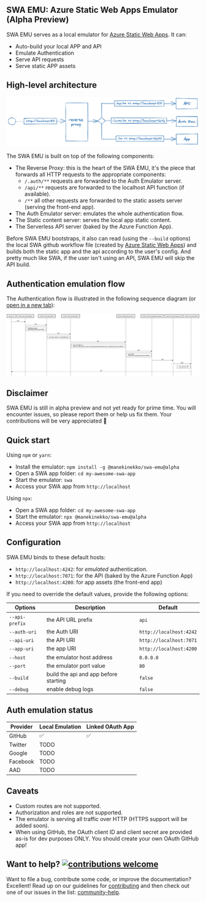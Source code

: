 ## SWA EMU: Azure Static Web Apps Emulator (Alpha Preview)

SWA EMU serves as a local emulator for [Azure Static Web Apps](https://bit.ly/2ZNcakP). It can:

- Auto-build your local APP and API
- Emulate Authentication
- Serve API requests
- Serve static APP assets

## High-level architecture

![swa emulator architecture](./docs/swa-emu-architecture.png)

The SWA EMU is built on top of the following components:

- The Reverse Proxy: this is the heart of the SWA EMU, it's the piece that forwards all HTTP requests to the appropriate components:
  - `/.auth/**` requests are forwarded to the Auth Emulator server.
  - `/api/**` requests are forwarded to the localhost API function (if available).
  - `/**` all other requests are forwarded to the static assets server (serving the front-end app).
- The Auth Emulator server: emulates the whole authentication flow.
- The Static content server: serves the local app static content.
- The Serverless API server (baked by the Azure Function App).

Before SWA EMU bootstraps, it also can read (using the `--build` options) the local SWA github workflow file (created by [Azure Static Web Apps](https://bit.ly/2ZNcakP)) and builds both the static app and the api according to the user's config. And pretty much like SWA, if the user isn't using an API, SWA EMU will skip the API build.

## Authentication emulation flow

The Authentication flow is illustrated in the following sequence diagram (or [open in a new tab](https://bit.ly/swa-auth-flow)):

![SWA Auth flow diagram](docs/swa-auth-flow.png)

## Disclaimer

SWA EMU is still in alpha preview and not yet ready for prime time. You will encounter issues, so please report them or help us fix them. Your contributions will be very appreciated 🙏

## Quick start

Using `npm` or `yarn`:

- Install the emulator: `npm install -g @manekinekko/swa-emu@alpha`
- Open a SWA app folder: `cd my-awesome-swa-app`
- Start the emulator: `swa`
- Access your SWA app from `http://localhost`

Using `npx`:

- Open a SWA app folder: `cd my-awesome-swa-app`
- Start the emulator: `npx @manekinekko/swa-emu@alpha`
- Access your SWA app from `http://localhost`

## Configuration

SWA EMU binds to these default hosts:

- `http://localhost:4242`: for _emulated_ authentication.
- `http://localhost:7071`: for the API (baked by the Azure Function App)
- `http://localhost:4200`: for app assets (the front-end app)

If you need to override the default values, provide the following options:

| Options        | Description                           | Default                 |
| -------------- | ------------------------------------- | ----------------------- |
| `--api-prefix` | the API URL prefix                    | `api`                   |
| `--auth-uri`   | the Auth URI                          | `http://localhost:4242` |
| `--api-uri`    | the API URI                           | `http://localhost:7071` |
| `--app-uri`    | the app URI                           | `http://localhost:4200` |
| `--host`       | the emulator host address             | `0.0.0.0`               |
| `--port`       | the emulator port value               | `80`                    |
| `--build`      | build the api and app before starting | `false`                 |
| `--debug`      | enable debug logs                     | `false`                 |

## Auth emulation status

| Provider | Local Emulation | Linked OAuth App |
| -------- | --------------- | ---------------- |
| GitHub   | ✅              | ✅               |
| Twitter  | TODO            |                  |
| Google   | TODO            |                  |
| Facebook | TODO            |                  |
| AAD      | TODO            |                  |

## Caveats

- Custom routes are not supported.
- Authorization and roles are not supported.
- The emulator is serving all traffic over HTTP (HTTPS support will be added soon).
- When using GitHub, the OAuth client ID and client secret are provided as-is for dev purposes ONLY. You should create your own OAuth GitHub app!

## Want to help? [![contributions welcome](https://img.shields.io/badge/contributions-welcome-brightgreen.svg?style=flat)](https://github.com/manekinekko/swa-emu/issues)

Want to file a bug, contribute some code, or improve the documentation? Excellent! Read up on our guidelines for [contributing](https://github.com/manekinekko/swa-emu/blob/master/CONTRIBUTING.md) and then check out one of our issues in the list: [community-help](https://github.com/manekinekko/swa-emu/issues).
